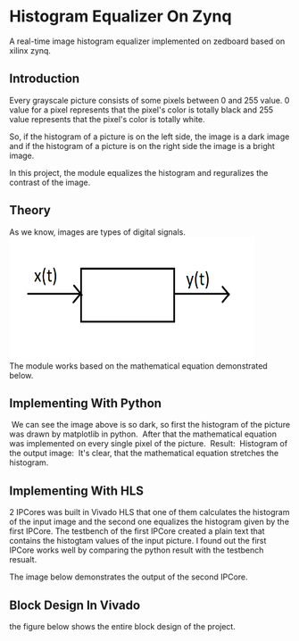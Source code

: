 # Histogram Equalizer On Zynq
A real-time image histogram equalizer implemented on zedboard based on xilinx zynq.

## Introduction
Every grayscale picture consists of some pixels between 0 and 255 value.
0 value for a pixel represents that the pixel's color is totally black and 255 value represents that the pixel's color is totally white.

So, if the histogram of a picture is on the left side, the image is a dark image and if the histogram of a picture is on the right side the image is a bright image.

In this project, the module equalizes the histogram and reguralizes the contrast of the image.

## Theory
As we know, images are types of digital signals.
</br>
<img src = "https://raw.githubusercontent.com/parsahemmasi/image-histogram-equalizer-on-zynq/main/Images/system.png" style="height : 220px;width : 440px"/>
</br>
The module works based on the mathematical equation demonstrated below.
<img>

## Implementing With Python
<img>
We can see the image above is so dark, so first the histogram of the picture was drawn by matplotlib in python.
<img>
After that the mathematical equation was implemented on every single pixel of the picture.
<img>
Result:
<img>
Histogram of the output image:
<img>
It's clear, that the mathematical equation stretches the histogram.

## Implementing With HLS
2 IPCores was built in Vivado HLS that one of them calculates the histogram of the input image and the second one equalizes the histogram given by the first IPCore.
The testbench of the first IPCore created a plain text that contains the histogtam values of the input picture.
I found out the first IPCore works well by comparing the python result with the testbench resualt.
<img>
<img>
<img>

The image below demonstrates the output of the second IPCore.
<img>

## Block Design In Vivado
the figure below shows the entire block design of the project.
